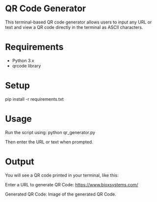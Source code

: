 # QR Code Generator
This terminal-based QR code generator allows users to input any URL or text
and view a QR code directly in the terminal as ASCII characters.

# Requirements
- Python 3.x
- qrcode library

# Setup
pip install -r requirements.txt

# Usage
Run the script using: python qr_generator.py

Then enter the URL or text when prompted.

# Output
You will see a QR code printed in your terminal, like this:

Enter a URL to generate QR Code: https://www.bioxsystems.com/

Generated QR Code: Image of the generated QR Code.